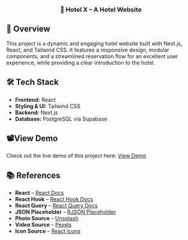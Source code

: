 <h3 align="center">🥂 Hotel X – A Hotel Website</h3>

## 💬 Overview

This project is a dynamic and engaging hotel website built with Next.js, React, and Tailwind CSS. It features a responsive design, modular components, and a streamlined reservation flow for an excellent user experience, while providing a clear introduction to the hotel.

## 🛠 Tech Stack
- **Frontend:** React
- **Styling & UI:** Tailwind CSS
- **Backend:** Next.js
- **Database:** PostgreSQL via Supabase

## 📽️View Demo

Check out the live demo of this project here: [View Demo](https://christy-demo-hotel-x.netlify.app/)

## 📚 References
- **React** – [React Docs](https://react.dev/)
- **React Hook** – [React Hook Docs](https://react-hook-form.com/)
- **React Query** – [React Query Docs](https://tanstack.com/query/latest)
- **JSON Placeholder** – [RJSON Placeholder](https://jsonplaceholder.typicode.com/)
- **Photo Source** – [Unsplash](https://unsplash.com)
- **Video Source** – [Pexels](https://pexels.com)
- **Icon Source** – [React Icons](https://react-icons.github.io/react-icons/)
